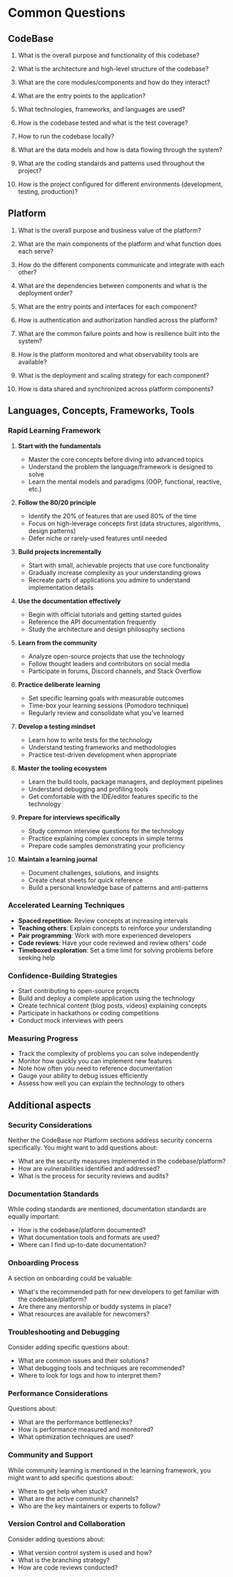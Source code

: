 # Common Questions

## CodeBase

1. What is the overall purpose and functionality of this codebase?

2. What is the architecture and high-level structure of the codebase?

3. What are the core modules/components and how do they interact?

4. What are the entry points to the application?

5. What technologies, frameworks, and languages are used?

6. How is the codebase tested and what is the test coverage?

7. How to run the codebase locally?

8. What are the data models and how is data flowing through the system?

9. What are the coding standards and patterns used throughout the project?

10. How is the project configured for different environments (development, testing, production)?

## Platform

1. What is the overall purpose and business value of the platform?

2. What are the main components of the platform and what function does each serve?

3. How do the different components communicate and integrate with each other?

4. What are the dependencies between components and what is the deployment order?

5. What are the entry points and interfaces for each component?

6. How is authentication and authorization handled across the platform?

7. What are the common failure points and how is resilience built into the system?

8. How is the platform monitored and what observability tools are available?

9. What is the deployment and scaling strategy for each component?

10. How is data shared and synchronized across platform components?

## Languages, Concepts, Frameworks, Tools

### Rapid Learning Framework

1. **Start with the fundamentals**
   - Master the core concepts before diving into advanced topics
   - Understand the problem the language/framework is designed to solve
   - Learn the mental models and paradigms (OOP, functional, reactive, etc.)

2. **Follow the 80/20 principle**
   - Identify the 20% of features that are used 80% of the time
   - Focus on high-leverage concepts first (data structures, algorithms, design patterns)
   - Defer niche or rarely-used features until needed

3. **Build projects incrementally**
   - Start with small, achievable projects that use core functionality
   - Gradually increase complexity as your understanding grows
   - Recreate parts of applications you admire to understand implementation details

4. **Use the documentation effectively**
   - Begin with official tutorials and getting started guides
   - Reference the API documentation frequently
   - Study the architecture and design philosophy sections

5. **Learn from the community**
   - Analyze open-source projects that use the technology
   - Follow thought leaders and contributors on social media
   - Participate in forums, Discord channels, and Stack Overflow

6. **Practice deliberate learning**
   - Set specific learning goals with measurable outcomes
   - Time-box your learning sessions (Pomodoro technique)
   - Regularly review and consolidate what you've learned

7. **Develop a testing mindset**
   - Learn how to write tests for the technology
   - Understand testing frameworks and methodologies
   - Practice test-driven development when appropriate

8. **Master the tooling ecosystem**
   - Learn the build tools, package managers, and deployment pipelines
   - Understand debugging and profiling tools
   - Get comfortable with the IDE/editor features specific to the technology

9. **Prepare for interviews specifically**
   - Study common interview questions for the technology
   - Practice explaining complex concepts in simple terms
   - Prepare code samples demonstrating your proficiency

10. **Maintain a learning journal**
    - Document challenges, solutions, and insights
    - Create cheat sheets for quick reference
    - Build a personal knowledge base of patterns and anti-patterns

### Accelerated Learning Techniques

- **Spaced repetition**: Review concepts at increasing intervals
- **Teaching others**: Explain concepts to reinforce your understanding
- **Pair programming**: Work with more experienced developers
- **Code reviews**: Have your code reviewed and review others' code
- **Timeboxed exploration**: Set a time limit for solving problems before seeking help

### Confidence-Building Strategies

- Start contributing to open-source projects
- Build and deploy a complete application using the technology
- Create technical content (blog posts, videos) explaining concepts
- Participate in hackathons or coding competitions
- Conduct mock interviews with peers

### Measuring Progress

- Track the complexity of problems you can solve independently
- Monitor how quickly you can implement new features
- Note how often you need to reference documentation
- Gauge your ability to debug issues efficiently
- Assess how well you can explain the technology to others

## Additional aspects

### Security Considerations

Neither the CodeBase nor Platform sections address security concerns specifically. You might want to add questions about:

- What are the security measures implemented in the codebase/platform?
- How are vulnerabilities identified and addressed?
- What is the process for security reviews and audits?

### Documentation Standards

While coding standards are mentioned, documentation standards are equally important:

- How is the codebase/platform documented?
- What documentation tools and formats are used?
- Where can I find up-to-date documentation?

### Onboarding Process

A section on onboarding could be valuable:

- What's the recommended path for new developers to get familiar with the codebase/platform?
- Are there any mentorship or buddy systems in place?
- What resources are available for newcomers?

### Troubleshooting and Debugging

Consider adding specific questions about:

- What are common issues and their solutions?
- What debugging tools and techniques are recommended?
- Where to look for logs and how to interpret them?

### Performance Considerations

Questions about:

- What are the performance bottlenecks?
- How is performance measured and monitored?
- What optimization techniques are used?
    
### Community and Support

While community learning is mentioned in the learning framework, you might want to add specific questions about:

- Where to get help when stuck?
- What are the active community channels?
- Who are the key maintainers or experts to follow? 

### Version Control and Collaboration

Consider adding questions about:

- What version control system is used and how?
- What is the branching strategy?
- How are code reviews conducted? 